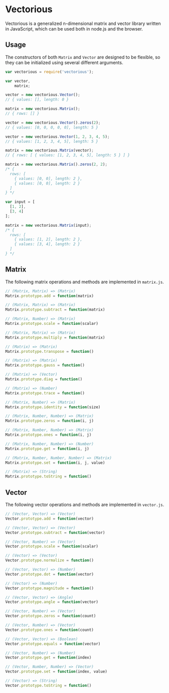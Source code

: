 # Vectorious

Vectorious is a generalized n-dimensional matrix and vector library written in JavaScript, which can be used both in node.js and the browser.

## Usage

The constructors of both ```Matrix``` and ```Vector``` are designed to be flexible, so they can be initialized using several different arguments.

```javascript
var vectorious = require('vectorious');

var vector,
    matrix;

vector = new vectorious.Vector();
// { values: [], length: 0 }

matrix = new vectorious.Matrix();
// { rows: [] }

vector = new vectorious.Vector().zeros(2);
// { values: [0, 0, 0, 0, 0], length: 5 }

vector = new vectorious.Vector(1, 2, 3, 4, 5);
// { values: [1, 2, 3, 4, 5], length: 5 }

matrix = new vectorious.Matrix(vector);
// { rows: [ { values: [1, 2, 3, 4, 5], length: 5 } ] }

matrix = new vectorious.Matrix().zeros(2, 2);
/* {
  rows: [
    { values: [0, 0], length: 2 },
    { values: [0, 0], length: 2 }
  ]
} */

var input = [
  [1, 2],
  [3, 4]
];

matrix = new vectorious.Matrix(input);
/* {
  rows: [
    { values: [1, 2], length: 2 },
    { values: [3, 4], length: 2 }
  ]
} */
```

## Matrix

The following matrix operations and methods are implemented in ```matrix.js```.

```javascript
// (Matrix, Matrix) => (Matrix)
Matrix.prototype.add = function(matrix)
```

```javascript
// (Matrix, Matrix) => (Matrix)
Matrix.prototype.subtract = function(matrix)
```

```javascript
// (Matrix, Number) => (Matrix)
Matrix.prototype.scale = function(scalar)
```

```javascript
// (Matrix, Matrix) => (Matrix)
Matrix.prototype.multiply = function(matrix)
```

```javascript
// (Matrix) => (Matrix)
Matrix.prototype.transpose = function()
```

```javascript
// (Matrix) => (Matrix)
Matrix.prototype.gauss = function()
```

```javascript
// (Matrix) => (Vector)
Matrix.prototype.diag = function()
```

```javascript
// (Matrix) => (Number)
Matrix.prototype.trace = function()
```

```javascript
// (Matrix, Number) => (Matrix)
Matrix.prototype.identity = function(size)
```

```javascript
// (Matrix, Number, Number) => (Matrix)
Matrix.prototype.zeros = function(i, j)
```

```javascript
// (Matrix, Number, Number) => (Matrix)
Matrix.prototype.ones = function(i, j)
```

```javascript
// (Matrix, Number, Number) => (Number)
Matrix.prototype.get = function(i, j)
```

```javascript
// (Matrix, Number, Number, Number) => (Matrix)
Matrix.prototype.set = function(i, j, value)
```

```javascript
// (Matrix) => (String)
Matrix.prototype.toString = function()
```

## Vector

The following vector operations and methods are implemented in ```vector.js```.

```javascript
// (Vector, Vector) => (Vector)
Vector.prototype.add = function(vector)
```

```javascript
// (Vector, Vector) => (Vector)
Vector.prototype.subtract = function(vector)
```

```javascript
// (Vector, Number) => (Vector)
Vector.prototype.scale = function(scalar)
```

```javascript
// (Vector) => (Vector)
Vector.prototype.normalize = function()
```

```javascript
// (Vector, Vector) => (Number)
Vector.prototype.dot = function(vector)
```

```javascript
// (Vector) => (Number)
Vector.prototype.magnitude = function()
```

```javascript
// (Vector, Vector) => (Angle)
Vector.prototype.angle = function(vector)
```

```javascript
// (Vector, Number) => (Vector)
Vector.prototype.zeros = function(count)
```

```javascript
// (Vector, Number) => (Vector)
Vector.prototype.ones = function(count)
```

```javascript
// (Vector, Vector) => (Boolean)
Vector.prototype.equals = function(vector)
```

```javascript
// (Vector, Number) => (Number)
Vector.prototype.get = function(index)
```

```javascript
// (Vector, Number, Number) => (Vector)
Vector.prototype.set = function(index, value)
```

```javascript
// (Vector) => (String)
Vector.prototype.toString = function()
```